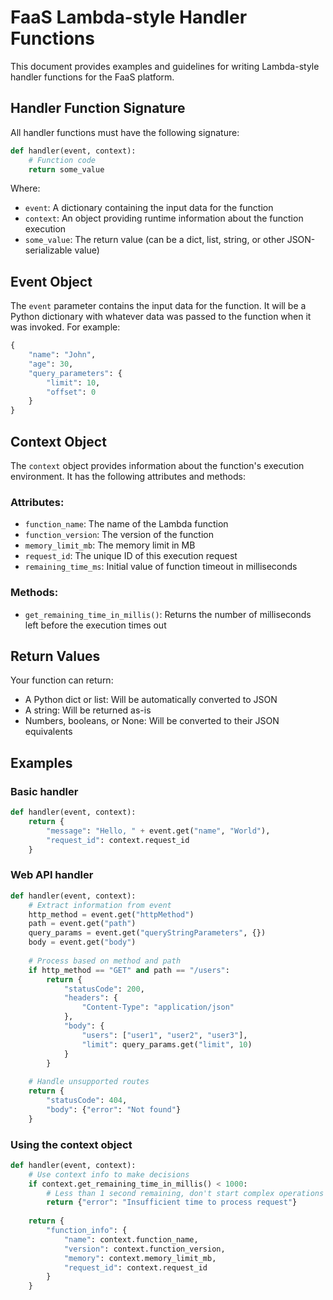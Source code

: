 # FaaS Lambda-style Handler Functions

This document provides examples and guidelines for writing Lambda-style handler functions for the FaaS platform.

## Handler Function Signature

All handler functions must have the following signature:

```python
def handler(event, context):
    # Function code
    return some_value
```

Where:
- `event`: A dictionary containing the input data for the function
- `context`: An object providing runtime information about the function execution
- `some_value`: The return value (can be a dict, list, string, or other JSON-serializable value)

## Event Object

The `event` parameter contains the input data for the function. It will be a Python dictionary with whatever data was passed to the function when it was invoked. For example:

```python
{
    "name": "John",
    "age": 30,
    "query_parameters": {
        "limit": 10,
        "offset": 0
    }
}
```

## Context Object

The `context` object provides information about the function's execution environment. It has the following attributes and methods:

### Attributes:
- `function_name`: The name of the Lambda function
- `function_version`: The version of the function
- `memory_limit_mb`: The memory limit in MB
- `request_id`: The unique ID of this execution request
- `remaining_time_ms`: Initial value of function timeout in milliseconds

### Methods:
- `get_remaining_time_in_millis()`: Returns the number of milliseconds left before the execution times out

## Return Values

Your function can return:
- A Python dict or list: Will be automatically converted to JSON
- A string: Will be returned as-is
- Numbers, booleans, or None: Will be converted to their JSON equivalents

## Examples

### Basic handler

```python
def handler(event, context):
    return {
        "message": "Hello, " + event.get("name", "World"),
        "request_id": context.request_id
    }
```

### Web API handler

```python
def handler(event, context):
    # Extract information from event
    http_method = event.get("httpMethod")
    path = event.get("path")
    query_params = event.get("queryStringParameters", {})
    body = event.get("body")
    
    # Process based on method and path
    if http_method == "GET" and path == "/users":
        return {
            "statusCode": 200,
            "headers": {
                "Content-Type": "application/json"
            },
            "body": {
                "users": ["user1", "user2", "user3"],
                "limit": query_params.get("limit", 10)
            }
        }
    
    # Handle unsupported routes
    return {
        "statusCode": 404,
        "body": {"error": "Not found"}
    }
```

### Using the context object

```python
def handler(event, context):
    # Use context info to make decisions
    if context.get_remaining_time_in_millis() < 1000:
        # Less than 1 second remaining, don't start complex operations
        return {"error": "Insufficient time to process request"}
    
    return {
        "function_info": {
            "name": context.function_name,
            "version": context.function_version,
            "memory": context.memory_limit_mb,
            "request_id": context.request_id
        }
    }
``` 